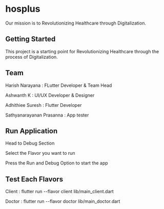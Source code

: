 # hosplus

Our mission is to Revolutionizing Healthcare through Digitalization.

## Getting Started

This project is a starting point for Revolutionizing Healthcare through the process of Digitalization.

## Team

Harish Narayana : FLutter Developer & Team Head

Ashwanth K : UI/UX Developer & Designer

Adhithiee Suresh : Flutter Developer

Sathyanarayanan Prasanna : App tester

## Run Application

Head to Debug Section

Select the Flavor you want to run 

Press the Run and Debug Option to start the app

## Test Each Flavors 

Client : flutter run --flavor client lib/main_client.dart

Doctor : flutter run --flavor doctor lib/main_doctor.dart

